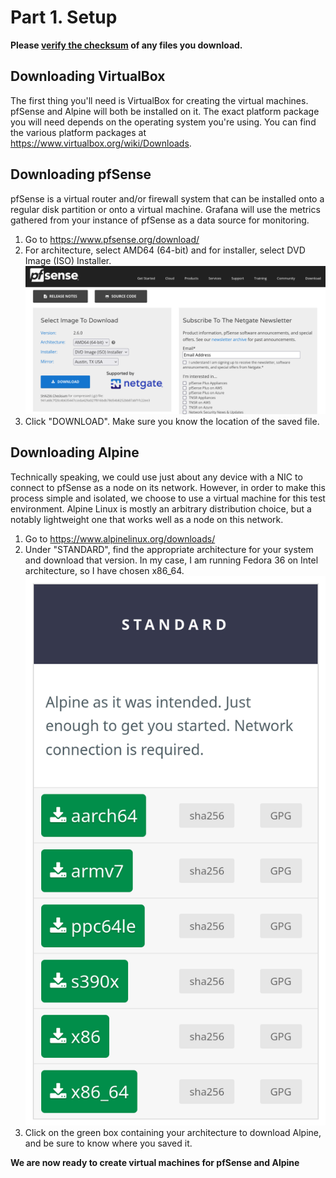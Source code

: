 # Part 1. Setup

**Please [verify the checksum](https://www.redhat.com/sysadmin/hashing-checksums) of any files you download.**

## Downloading VirtualBox
The first thing you'll need is VirtualBox for creating the virtual machines. pfSense and Alpine will both be installed on it. The exact platform package you will need depends on the operating system you're using. You can find the various platform packages at https://www.virtualbox.org/wiki/Downloads.

## Downloading pfSense
pfSense is a virtual router and/or firewall system that can be installed onto a regular disk partition or onto a virtual machine. Grafana will use the metrics gathered from your instance of pfSense as a data source for monitoring.

1. Go to https://www.pfsense.org/download/
2. For architecture, select AMD64 (64-bit) and for installer, select DVD Image (ISO) Installer.
![pfSenseDownload](./resources/pfSense-download-screen.png)
3. Click "DOWNLOAD". Make sure you know the location of the saved file.

## Downloading Alpine
Technically speaking, we could use just about any device with a NIC to connect to pfSense as a node on its network. However, in order to make this process simple and isolated, we choose to use a virtual machine for this test environment. Alpine Linux is mostly an arbitrary distribution choice, but a notably lightweight one that works well as a node on this network.

1. Go to https://www.alpinelinux.org/downloads/
2. Under "STANDARD", find the appropriate architecture for your system and download that version. In my case, I am running Fedora 36 on Intel architecture, so I have chosen x86_64.
![AlpineDownload](./resources/alpine-download-screen.png)
3. Click on the green box containing your architecture to download Alpine, and be sure to know where you saved it.

**We are now ready to create virtual machines for pfSense and Alpine**